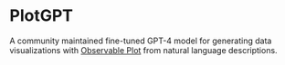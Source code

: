 # PlotGPT

A community maintained fine-tuned GPT-4 model for generating
data visualizations with [Observable Plot](https://github.com/observablehq/plot) from natural language
descriptions.
